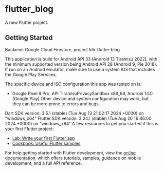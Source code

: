 # flutter_blog

A new Flutter project.

## Getting Started
Backend: Google Cloud Firestore, project ldb-flutter-blog


This application is build for Android API 33 (Android 13 Tiramisu 2022), with the minimum supported version being Android API 28 (Android 9, Pie 2018).
If run on an Android emulator, make sure to use a system IOS that includes the Google Play Services. 

The specific device and ISO configuration this app was tested on is:
- Google Pixel 8 Pro, API TiramisuPrivacySandbox x86_64, Android 14.0 (Google Play)
Other device and system configuration may work, but they can be more prone to errors and bugs. 

Dart SDK version: 3.5.1 (stable) (Tue Aug 13 21:02:17 2024 +0000) on "windows_x64"
Flutter SDK version: 3.24.1 (stable) (Tue Aug 20 16:46:00 2024 +0000) on "windows_x64"
A few resources to get you started if this is your first Flutter project:

- [Lab: Write your first Flutter app](https://docs.flutter.dev/get-started/codelab)
- [Cookbook: Useful Flutter samples](https://docs.flutter.dev/cookbook)

For help getting started with Flutter development, view the
[online documentation](https://docs.flutter.dev/), which offers tutorials,
samples, guidance on mobile development, and a full API reference.
